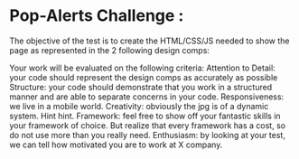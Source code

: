 # Pop-Alerts Challenge :

The objective of the test is to create the HTML/CSS/JS needed to show the page as represented in the 2 following design comps:

Your work will be evaluated on the following criteria:
Attention to Detail: your code should represent the design comps as accurately as possible
Structure: your code should demonstrate that you work in a structured manner and are able to separate concerns in your code.
Responsiveness: we live in a mobile world.
Creativity: obviously the jpg is of a dynamic system. Hint hint.
Framework: feel free to show off your fantastic skills in your framework of choice. But realize that every framework has a cost, so do not use more than you really need.
Enthusiasm: by looking at your test, we can tell how motivated you are to work at X company.
